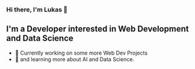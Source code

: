 ### Hi there, I'm Lukas 👋

## I'm a Developer interested in Web Development and Data Science

- 🔭 Currently working on some more Web Dev Projects
- 🌱 and learning more about AI and Data Science.
